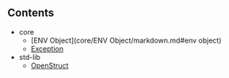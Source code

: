 ## Contents
- core
  - [ENV Object](core/ENV Object/markdown.md#env object)
  - [Exception](core/Exception/markdown.md#exception)
- std-lib
  - [OpenStruct](std-lib/OpenStruct/markdown.md#openstruct)
